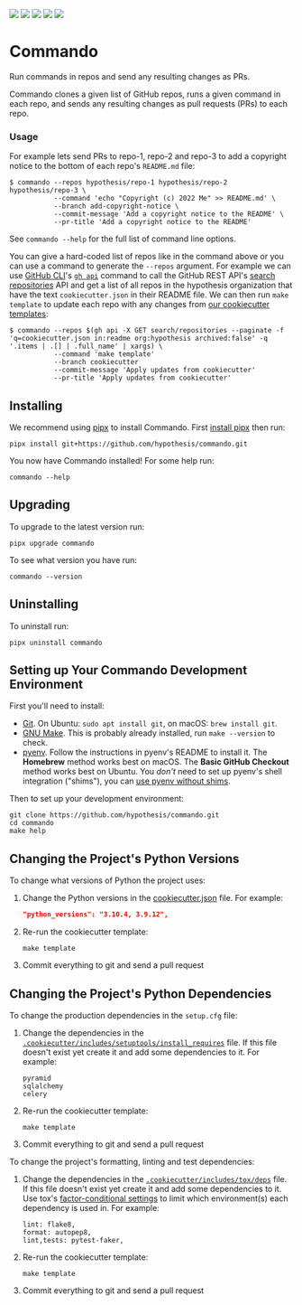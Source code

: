 <a href="https://github.com/hypothesis/commando/actions/workflows/ci.yml?query=branch%3Amain"><img src="https://img.shields.io/github/actions/workflow/status/hypothesis/commando/ci.yml?branch=main"></a>
<a><img src="https://img.shields.io/badge/python-3.10 | 3.9-success"></a>
<a href="https://github.com/hypothesis/commando/blob/main/LICENSE"><img src="https://img.shields.io/badge/license-BSD--2--Clause-success"></a>
<a href="https://github.com/hypothesis/cookiecutters/tree/main/pypackage"><img src="https://img.shields.io/badge/cookiecutter-pypackage-success"></a>
<a href="https://black.readthedocs.io/en/stable/"><img src="https://img.shields.io/badge/code%20style-black-000000"></a>

# Commando

Run commands in repos and send any resulting changes as PRs.

Commando clones a given list of GitHub repos, runs a given command in each
repo, and sends any resulting changes as pull requests (PRs) to each repo.

### Usage

For example lets send PRs to repo-1, repo-2 and repo-3 to add a copyright notice to the bottom
of each repo's `README.md` file:

```console
$ commando --repos hypothesis/repo-1 hypothesis/repo-2 hypothesis/repo-3 \
           --command 'echo "Copyright (c) 2022 Me" >> README.md' \
           --branch add-copyright-notice \
           --commit-message 'Add a copyright notice to the README' \
           --pr-title 'Add a copyright notice to the README'
```

See `commando --help` for the full list of command line options.

You can give a hard-coded list of repos like in the command above or you can
use a command to generate the `--repos` argument. For example we can use
[GitHub CLI](https://cli.github.com/)'s
[`gh api`](https://cli.github.com/manual/gh_api) command to call the GitHub
REST API's [search repositories](https://docs.github.com/en/rest/search?apiVersion=2022-11-28#search-repositories)
API and get a list of all repos in the hypothesis organization that have the
text `cookiecutter.json` in their README file. We can then run `make template`
to update each repo with any changes from [our cookiecutter templates](https://github.com/hypothesis/cookiecutters):

```console
$ commando --repos $(gh api -X GET search/repositories --paginate -f 'q=cookiecutter.json in:readme org:hypothesis archived:false' -q '.items | .[] | .full_name' | xargs) \
           --command 'make template'
           --branch cookiecutter
           --commit-message 'Apply updates from cookiecutter'
           --pr-title 'Apply updates from cookiecutter'
```

## Installing

We recommend using [pipx](https://pypa.github.io/pipx/) to install
Commando.
First [install pipx](https://pypa.github.io/pipx/#install-pipx) then run:

```terminal
pipx install git+https://github.com/hypothesis/commando.git
```

You now have Commando installed! For some help run:

```
commando --help
```

## Upgrading

To upgrade to the latest version run:

```terminal
pipx upgrade commando
```

To see what version you have run:

```terminal
commando --version
```

## Uninstalling

To uninstall run:

```
pipx uninstall commando
```

## Setting up Your Commando Development Environment

First you'll need to install:

* [Git](https://git-scm.com/).
  On Ubuntu: `sudo apt install git`, on macOS: `brew install git`.
* [GNU Make](https://www.gnu.org/software/make/).
  This is probably already installed, run `make --version` to check.
* [pyenv](https://github.com/pyenv/pyenv).
  Follow the instructions in pyenv's README to install it.
  The **Homebrew** method works best on macOS.
  The **Basic GitHub Checkout** method works best on Ubuntu.
  You _don't_ need to set up pyenv's shell integration ("shims"), you can
  [use pyenv without shims](https://github.com/pyenv/pyenv#using-pyenv-without-shims).

Then to set up your development environment:

```terminal
git clone https://github.com/hypothesis/commando.git
cd commando
make help
```

## Changing the Project's Python Versions

To change what versions of Python the project uses:

1. Change the Python versions in the
   [cookiecutter.json](.cookiecutter/cookiecutter.json) file. For example:

   ```json
   "python_versions": "3.10.4, 3.9.12",
   ```

2. Re-run the cookiecutter template:

   ```terminal
   make template
   ```

3. Commit everything to git and send a pull request

## Changing the Project's Python Dependencies

To change the production dependencies in the `setup.cfg` file:

1. Change the dependencies in the [`.cookiecutter/includes/setuptools/install_requires`](.cookiecutter/includes/setuptools/install_requires) file.
   If this file doesn't exist yet create it and add some dependencies to it.
   For example:

   ```
   pyramid
   sqlalchemy
   celery
   ```

2. Re-run the cookiecutter template:

   ```terminal
   make template
   ```

3. Commit everything to git and send a pull request

To change the project's formatting, linting and test dependencies:

1. Change the dependencies in the [`.cookiecutter/includes/tox/deps`](.cookiecutter/includes/tox/deps) file.
   If this file doesn't exist yet create it and add some dependencies to it.
   Use tox's [factor-conditional settings](https://tox.wiki/en/latest/config.html#factors-and-factor-conditional-settings)
   to limit which environment(s) each dependency is used in.
   For example:

   ```
   lint: flake8,
   format: autopep8,
   lint,tests: pytest-faker,
   ```

2. Re-run the cookiecutter template:

   ```terminal
   make template
   ```

3. Commit everything to git and send a pull request
